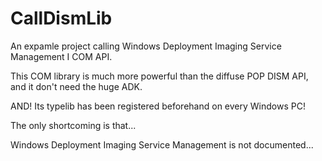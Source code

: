 # CallDismLib

An expamle project calling Windows Deployment Imaging Service Management I COM API.

This COM library is much more powerful than the diffuse POP DISM API, and it don't need the huge ADK.

AND! Its typelib has been registered beforehand on every Windows PC!

The only shortcoming is that...

Windows Deployment Imaging Service Management is not documented...
